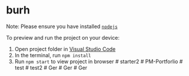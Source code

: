 
  # burh

  Note: Please ensure you have installed <code><a href="https://nodejs.org/en/download/">nodejs</a></code>

  To preview and run the project on your device:
  1) Open project folder in <a href="https://code.visualstudio.com/download">Visual Studio Code</a>
  2) In the terminal, run `npm install`
  3) Run `npm start` to view project in browser
  #   s t a r t e r 2 
 
 #   P M - P o r t f o r l i o 
 
 
#   t e s t  
 #   t e s t 2  
 #   G e r  
 #   G e r  
 #   G e r  
 